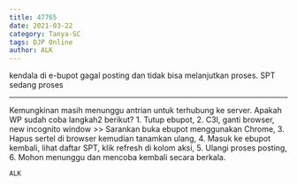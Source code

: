 ```yaml
---
title: 47765
date: 2021-03-22
category: Tanya-SC
tags: DJP Online
author: ALK
---
```


kendala di e-bupot gagal posting dan tidak bisa melanjutkan proses. SPT sedang proses

---

Kemungkinan masih menunggu antrian untuk terhubung ke server. Apakah WP sudah coba langkah2 berikut? 1. Tutup ebupot, 2. C3l, ganti browser, new incognito window >> Sarankan buka ebupot menggunakan Chrome, 3. Hapus sertel di browser kemudian tanamkan ulang, 4. Masuk ke ebupot kembali, lihat daftar SPT, klik refresh di kolom aksi, 5. Ulangi proses posting, 6. Mohon menunggu dan mencoba kembali secara berkala.

`ALK`
